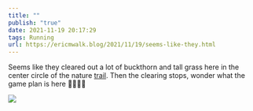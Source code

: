 ```yaml
---
title: ""
publish: "true"
date: 2021-11-19 20:17:29
tags: Running
url: https://ericmwalk.blog/2021/11/19/seems-like-they.html
---
```


Seems like they cleared out a lot of buckthorn and tall grass here in the center circle of the nature [trail](https://www.strava.com/activities/6279812098). Then the clearing stops, wonder what the game plan is here 🏃🏻‍♂️🤔


![](https://ericmwalk.blog/uploads/2021/8c1c300274.jpg)